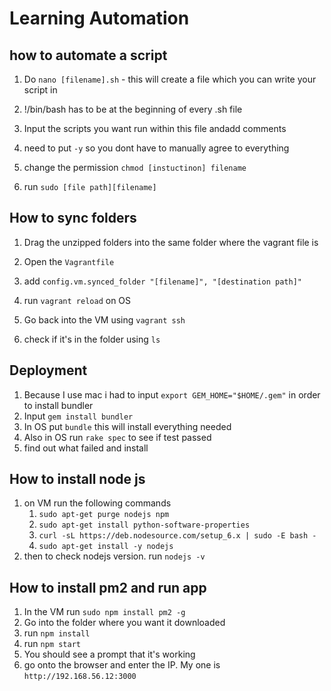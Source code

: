 # Learning Automation

## how to automate a script

1. Do `nano [filename].sh` - this will create a file which you can write your script in 
   
2. !/bin/bash has to be at the beginning of every .sh file

3.  Input the scripts you want run within this file andadd comments

4. need to put `-y` so you dont have to manually agree to everything

5. change the permission `chmod [instuctinon] filename`

6. run `sudo [file path][filename] `

## How to sync folders

1. Drag the unzipped folders into the same folder where the vagrant file is
   
2. Open the `Vagrantfile`

3. add `config.vm.synced_folder "[filename]", "[destination path]"`

4. run `vagrant reload` on OS

5. Go back into the VM using `vagrant ssh`

6. check if it's in the folder using `ls`

## Deployment

1. Because I use mac i had to input `export GEM_HOME="$HOME/.gem"` in order to install bundler
2. Input `gem install bundler`
3. In OS put `bundle` this will install everything needed
4. Also in OS run `rake spec` to see if test passed
5. find out what failed and install

## How to install node js

1. on VM run the following commands
   1.  `sudo apt-get purge nodejs npm`
   2.  `sudo apt-get install python-software-properties`
   3.  `curl -sL https://deb.nodesource.com/setup_6.x | sudo -E bash -`
   4.  `sudo apt-get install -y nodejs`
2. then to check nodejs version. run `nodejs -v`

## How to install pm2 and run app

1. In the VM run `sudo npm install pm2 -g`
2. Go into the folder where you want it downloaded
3. run `npm install`
4. run `npm start`
5. You should see a prompt that it's working
6. go onto the browser and enter the IP. My one is `http://192.168.56.12:3000`
